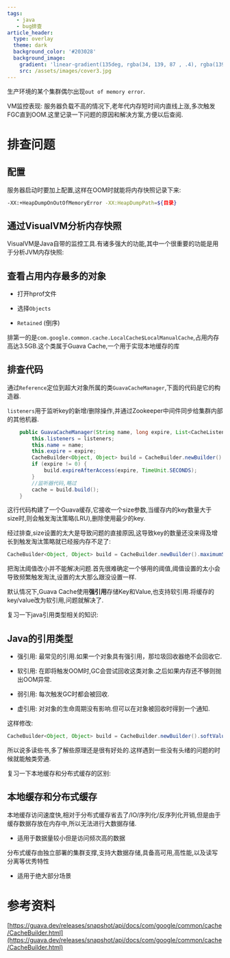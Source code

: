 ```yaml
---
tags: 
   - java
   - bug排查
article_header:
  type: overlay
  theme: dark
  background_color: '#203028'
  background_image:
    gradient: 'linear-gradient(135deg, rgba(34, 139, 87 , .4), rgba(139, 34, 139, .4))'
    src: /assets/images/cover3.jpg
---
```



生产环境的某个集群偶尔出现`out of memory error`.

VM监控表现: 服务器负载不高的情况下,老年代内存短时间内直线上涨,多次触发FGC直到OOM.这里记录一下问题的原因和解决方案,方便以后查阅.


<!--more-->


# 排查问题

## 配置

服务器启动时要加上配置,这样在OOM时就能将内存快照记录下来:

```bash
-XX:+HeapDumpOnOutOfMemoryError -XX:HeapDumpPath=${目录}
```

## 通过VisualVM分析内存快照

VisualVM是Java自带的监控工具.有诸多强大的功能,其中一个很重要的功能是用于分析JVM内存快照:

## 查看占用内存最多的对象

* 打开hprof文件 

* 选择`Objects` 

*  `Retained` (倒序)

排第一的是`com.google.common.cache.LocalCache$LocalManualCache`,占用内存高达3.5GB.这个类属于Guava Cache,一个用于实现本地缓存的库

## 排查代码

通过`Reference`定位到超大对象所属的类`GuavaCacheManager`,下面的代码是它的构造器.

`listeners`用于监听key的新增/删除操作,并通过Zookeeper中间件同步给集群内部的其他机器.

```java
	public GuavaCacheManager(String name, long expire, List<CacheListener> listeners) {
		this.listeners = listeners;
		this.name = name;
		this.expire = expire;
		CacheBuilder<Object, Object> build = CacheBuilder.newBuilder().maximumSize(maxSize);
		if (expire != 0) {
			build.expireAfterAccess(expire, TimeUnit.SECONDS);
		}
		//监听器代码,略过
		cache = build.build();
	}
```

这行代码构建了一个Guava缓存,它接收一个size参数,当缓存内的key数量大于size时,则会触发淘汰策略(LRU),删除使用最少的key.

经过排查,size设置的太大是导致问题的直接原因,这导致key的数量还没来得及增长到触发淘汰策略就已经报内存不足了:

```java
CacheBuilder<Object, Object> build = CacheBuilder.newBuilder().maximumSize(maxSize);
```


把淘汰阈值改小并不能解决问题.首先很难确定一个够用的阈值,阈值设置的太小会导致频繁触发淘汰,设置的太大那么跟没设置一样.

默认情况下,Guava Cache使用**强引用**存储Key和Value,也支持软引用.将缓存的key/value改为软引用,问题就解决了.

复习一下java引用类型相关的知识:

## Java的引用类型

- 强引用: 最常见的引用.如果一个对象具有强引用，那垃圾回收器绝不会回收它.

- 软引用: 在即将触发OOM时,GC会尝试回收这类对象.之后如果内存还不够则抛出OOM异常.

- 弱引用: 每次触发GC时都会被回收.

- 虚引用: 对对象的生命周期没有影响.但可以在对象被回收时得到一个通知.


这样修改:

```java
CacheBuilder<Object, Object> build = CacheBuilder.newBuilder().softValues().softValues().maximumSize(maxSize);
```

所以说多读些书,多了解些原理还是很有好处的.这样遇到一些没有头绪的问题的时候就能触类旁通.


复习一下本地缓存和分布式缓存的区别:

## 本地缓存和分布式缓存

本地缓存访问速度快,相对于分布式缓存省去了/IO/序列化/反序列化开销,但是由于缓存数据存放在内存中,所以无法进行大数据存储. 

* 适用于数据量较小但是访问频次高的数据

分布式缓存由独立部署的集群支撑,支持大数据存储,具备高可用,高性能,以及读写分离等优秀特性

* 适用于绝大部分场景

# 参考资料

[https://guava.dev/releases/snapshot/api/docs/com/google/common/cache/CacheBuilder.html](https://guava.dev/releases/snapshot/api/docs/com/google/common/cache/CacheBuilder.html)